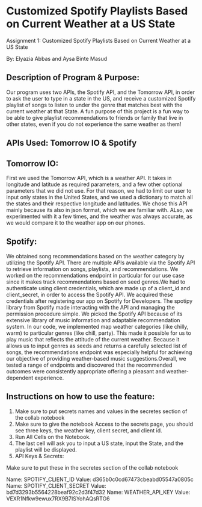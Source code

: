 # Customized Spotify Playlists Based on Current Weather at a US State

Assignment 1: Customized Spotify Playlists Based on Current Weather at a US State

By: Elyazia Abbas and Aysa Binte Masud

## Description of Program & Purpose: 

Our program uses two APIs, the Spotify API, and the Tomorrow API, in order to ask the user to type in a state in the US, and receive a customized Spotify playlist of songs to listen to under the genre that matches best with the current weather at that State. A fun purpose of this project is a fun way to be able to give playlist recommendations to friends or family that live in other states, even if you do not experience the same weather as them! 


## APIs Used: Tomorrow IO & Spotify

## Tomorrow IO:
First we used the Tomorrow API, which is a weather API. It takes in longitude and latitude as required parameters, and a few other optional parameters that we did not use. For that reason, we had to limit our user to input only states in the United States, and we used a dictionary to match all the states and their respective longitude and latitudes. We chose this API mainly because its also in json format, which we are familiar with. ALso, we experimented with it a few times, and the weather was always accurate, as we would compare it to the weather app on our phones. 

## Spotify:
We obtained song recommendations based on the weather category by utilizing the Spotify API. There are multiple APIs available via the Spotify API to retrieve information on songs, playlists, and recommendations. We worked on the recommendations endpoint in particular for our use case since it makes track recommendations based on seed genres.We had to authenticate using client credentials, which are made up of a client_id and client_secret, in order to access the Spotify API. We acquired these credentials after registering our app on Spotify for Developers. The spotipy library from Spotify made interacting with the API and managing the permission procedure simple.
We picked the Spotify API because of its extensive library of music information and adaptable recommendation system. In our code, we implemented map weather categories (like chilly, warm) to particular genres (like chill, party). This made it possible for us to play music that reflects the attitude of the current weather. Because it allows us to input genres as seeds and returns a carefully selected list of songs, the recommendations endpoint was especially helpful for achieving our objective of providing weather-based music suggestions.Overall, we tested a range of endpoints and discovered that the recommended outcomes were consistently appropriate offering a pleasant and weather-dependent experience.



## Instructions on how to use the feature:

1. Make sure to put secrets names and values in the secretes section of the collab notebook 
2. Make sure to give the notebook Access to the secrets page, you should see three keys, the weather key, client secret, and client id.
3. Run All Cells on the Notebook.
4. The last cell will ask you to input a US state, input the State, and the playlist will be displayed.
5. API Keys & Secrets:

Make sure to put these in the secretes section of the collab notebook 

Name: SPOTIFY_CLIENT_ID  Value: d365b0c0cd67473cbeabd05547a0805c
Name: SPOTIFY_CLIENT_SECRET Value: bd7d3293b5564228beaf92c2d3f47d32
Name: WEATHER_API_KEY Value: VEXR1Nfkw9ewux7RX9B7ISYohAQsRTG6


